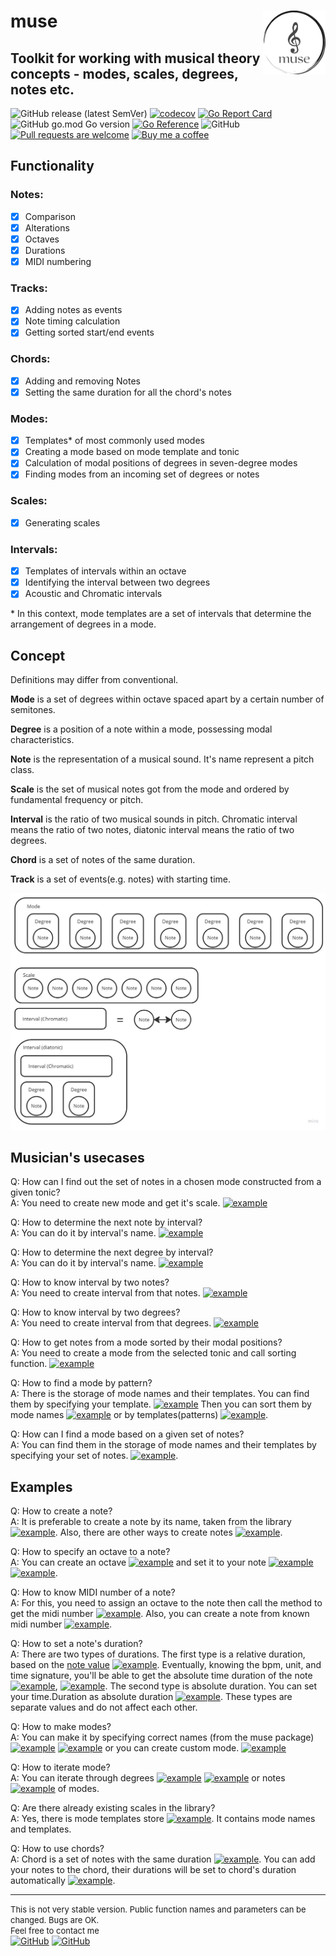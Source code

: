 # muse <img src="https://github.com/go-muse/muse/blob/main/img/muse-logo.png?raw=true" alt="muse" width="100" align="right">
## Toolkit for working with musical theory concepts - modes, scales, degrees, notes etc.
![GitHub release (latest SemVer)](https://custom-icon-badges.demolab.com/github/v/release/go-muse/muse?logo=tag&sort=semver)
[![codecov](https://codecov.io/gh/go-muse/muse/branch/main/graph/badge.svg?token=cVbYqHMT3o)](https://codecov.io/gh/go-muse/muse)
[![Go Report Card](https://goreportcard.com/badge/github.com/go-muse/muse)](https://goreportcard.com/report/github.com/go-muse/muse)
![GitHub go.mod Go version](https://custom-icon-badges.demolab.com/github/go-mod/go-version/go-muse/muse?color=gray&label=%20&logo=go)
[![Go Reference](https://pkg.go.dev/badge/github.com/go-muse/muse.svg)](https://pkg.go.dev/github.com/go-muse/muse)
![GitHub](https://custom-icon-badges.demolab.com/github/license/go-muse/muse?logo=law)
[![Pull requests are welcome](https://custom-icon-badges.demolab.com/badge/PRs-welcome!-green?logo=git-pull-request)](https://github.com/go-muse/muse/pulls)
[![Buy me a coffee](https://custom-icon-badges.demolab.com/badge/buyme-acoffee-brightgreen?logo=buymeacoffee)](https://www.buymeacoffee.com/igormuse)

## Functionality
### Notes:
- [x] Comparison
- [x] Alterations
- [x] Octaves
- [x] Durations
- [x] MIDI numbering

### Tracks:
- [x] Adding notes as events
- [x] Note timing calculation
- [x] Getting sorted start/end events
### Chords:
- [x] Adding and removing Notes
- [x] Setting the same duration for all the chord's notes

### Modes:
- [x] Templates* of most commonly used modes
- [x] Creating a mode based on mode template and tonic
- [x] Calculation of modal positions of degrees in seven-degree modes
- [x] Finding modes from an incoming set of degrees or notes
### Scales:
- [x] Generating scales
### Intervals:
- [x] Templates of intervals within an octave
- [x] Identifying the interval between two degrees
- [x] Acoustic and Chromatic intervals

\* In this context, mode templates are a set of intervals that determine the arrangement of degrees in a mode.

## Concept
Definitions may differ from conventional.

**Mode** is a set of degrees within octave spaced apart by a certain number of semitones.

**Degree** is a position of a note within a mode, possessing modal characteristics. 

**Note** is the representation of a musical sound. It's name represent a pitch class.

**Scale** is the set of musical notes got from the mode and ordered by fundamental frequency or pitch.

**Interval** is the ratio of two musical sounds in pitch. 
Chromatic interval means the ratio of two notes, diatonic interval means the ratio of two degrees.

**Chord** is a set of notes of the same duration.

**Track** is a set of events(e.g. notes) with starting time. 

![Concept pic](/img/concept.jpg)

## Musician's usecases

Q: How can I find out the set of notes in a chosen mode constructed from a given tonic?\
A: You need to create new mode and get it's scale. [![example](https://img.shields.io/badge/example-link-blue)](https://pkg.go.dev/github.com/go-muse/muse#example-Mode.GenerateScale)

Q: How to determine the next note by interval?\
A: You can do it by interval's name. [![example](https://img.shields.io/badge/example-link-blue)](https://pkg.go.dev/github.com/go-muse/muse#example-MakeNoteByIntervalName)

Q: How to determine the next degree by interval?\
A: You can do it by interval's name. [![example](https://img.shields.io/badge/example-link-blue)](https://pkg.go.dev/github.com/go-muse/muse#example-MakeDegreeByIntervalName)

Q: How to know interval by two notes?\
A: You need to create interval from that notes. [![example](https://img.shields.io/badge/example-link-blue)](https://pkg.go.dev/github.com/go-muse/muse#example-NewIntervalChromatic)

Q: How to know interval by two degrees?\
A: You need to create interval from that degrees. [![example](https://img.shields.io/badge/example-link-blue)](https://pkg.go.dev/github.com/go-muse/muse#example-NewIntervalByDegrees)

Q: How to get notes from a mode sorted by their modal positions?\
A: You need to create a mode from the selected tonic and call sorting function. [![example](https://img.shields.io/badge/example-link-blue)](https://pkg.go.dev/github.com/go-muse/muse#example-Mode.SortByAbsoluteModalPositions)

Q: How to find a mode by pattern?\
A: There is the storage of mode names and their templates. You can find them by specifying your template. [![example](https://img.shields.io/badge/example-link-blue)](https://pkg.go.dev/github.com/go-muse/muse#example-ModeTemplatesStore.FindModeTemplatesByPattern) Then you can sort them by mode names [![example](https://img.shields.io/badge/example-link-blue)](https://pkg.go.dev/github.com/go-muse/muse#example-ModeNamesAndTemplates.SortByModeName) or by templates(patterns) [![example](https://img.shields.io/badge/example-link-blue)](https://pkg.go.dev/github.com/go-muse/muse#example-ModeNamesAndTemplates.SortByModeTemplate).

Q: How can I find a mode based on a given set of notes?\
A: You can find them in the storage of mode names and their templates by specifying your set of notes. [![example](https://img.shields.io/badge/example-link-blue)](https://pkg.go.dev/github.com/go-muse/muse#example-ModeTemplatesStore.FindModeTemplatesByNotes).

## Examples

Q: How to create a note?\
A: It is preferable to create a note by its name, taken from the library [![example](https://img.shields.io/badge/example-link-blue)](https://pkg.go.dev/github.com/go-muse/muse#example-NoteName.NewNote). Also, there are other ways to create notes [![example](https://img.shields.io/badge/example-link-blue)](https://pkg.go.dev/github.com/go-muse/muse#example-Note).

Q: How to specify an octave to a note?\
A: You can create an octave [![example](https://img.shields.io/badge/example-link-blue)](https://pkg.go.dev/github.com/go-muse/muse#example-Octave) and set it to your note [![example](https://img.shields.io/badge/example-link1-blue)](https://pkg.go.dev/github.com/go-muse/muse#example-Octave.SetToNote) [![example](https://img.shields.io/badge/example-link2-blue)](https://pkg.go.dev/github.com/go-muse/muse#example-Note.SetOctave).

Q: How to know MIDI number of a note?\
A: For this, you need to assign an octave to the note then call the method to get the midi number [![example](https://img.shields.io/badge/example-link-blue)](https://pkg.go.dev/github.com/go-muse/muse#example-Note.MIDINumber). Also, you can create a note from known midi number [![example](https://img.shields.io/badge/example-link-blue)](https://pkg.go.dev/github.com/go-muse/muse#example-NewNoteFromMIDINumber).

Q: How to set a note's duration?\
A: There are two types of durations. The first type is a relative duration, based on the [note value](https://en.wikipedia.org/wiki/Note_value) [![example](https://img.shields.io/badge/example-link-blue)](https://pkg.go.dev/github.com/go-muse/muse#example-NewDuration). Eventually, knowing the bpm, unit, and time signature, you'll be able to get the absolute time duration of the note [![example](https://img.shields.io/badge/example-link1-blue)](https://pkg.go.dev/github.com/go-muse/muse#example-Duration.TimeDuration), [![example](https://img.shields.io/badge/example-link2-blue)](https://pkg.go.dev/github.com/go-muse/muse#example-Note.TimeDuration). The second type is absolute duration. You can set your time.Duration as absolute duration [![example](https://img.shields.io/badge/example-link-blue)](https://pkg.go.dev/github.com/go-muse/muse#example-Note.SetAbsoluteDuration). These types are separate values and do not affect each other.

Q: How to make modes?\
A: You can make it by specifying correct names (from the muse package) [![example](https://img.shields.io/badge/example-link1-blue)](https://pkg.go.dev/github.com/go-muse/muse#example-MakeNewMode) [![example](https://img.shields.io/badge/example-link2-blue)](https://pkg.go.dev/github.com/go-muse/muse#example-MustMakeNewMode) or you can create custom mode. [![example](https://img.shields.io/badge/example-link-blue)](https://pkg.go.dev/github.com/go-muse/muse#example-MakeNewCustomMode)

Q: How to iterate mode?\
A: You can iterate through degrees  [![example](https://img.shields.io/badge/example-link1-blue)](https://pkg.go.dev/github.com/go-muse/muse#example-Mode.IterateOneRound) [![example](https://img.shields.io/badge/example-link2-blue)](https://pkg.go.dev/github.com/go-muse/muse#example-DegreesIterator.GetAllDegrees) or notes [![example](https://img.shields.io/badge/example-link-blue)](https://pkg.go.dev/github.com/go-muse/muse#example-DegreesIterator.GetAllNotes) of modes.

Q: Are there already existing scales in the library?\
A: Yes, there is mode templates store [![example](https://img.shields.io/badge/example-link-blue)](https://pkg.go.dev/github.com/go-muse/muse#example-InitModeTemplatesStore). It contains mode names and templates.





Q: How to use chords?\
A: Chord is a set of notes with the same duration  [![example](https://img.shields.io/badge/example-link-blue)](https://pkg.go.dev/github.com/go-muse/muse#example-NewChord). You can add your notes to the chord, their durations will be set to chord's duration automatically [![example](https://img.shields.io/badge/example-link-blue)](https://pkg.go.dev/github.com/go-muse/muse#example-Chord.AddNotes).

---
<font size="2">This is not very stable version.
Public function names and parameters can be changed.
Bugs are OK.\
Feel free to contact me\
</font>
[![GitHub](https://custom-icon-badges.demolab.com/badge/-email-white?logo=gmail)](mailto:igor.georgia.sx@gmail.com)
[![GitHub](https://custom-icon-badges.demolab.com/badge/-@Igorstx-white?logo=telegram)](https://t.me/Igorstx)
